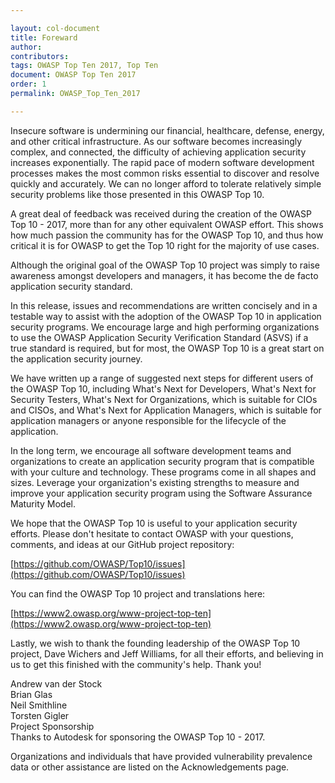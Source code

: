 ```yaml
---

layout: col-document
title: Foreward
author:
contributors:
tags: OWASP Top Ten 2017, Top Ten
document: OWASP Top Ten 2017
order: 1
permalink: OWASP_Top_Ten_2017

---
```


Insecure software is undermining our financial, healthcare, defense, energy, and other critical infrastructure. As our software becomes increasingly complex, and connected, the difficulty of achieving application security increases exponentially. The rapid pace of modern software development processes makes the most common risks essential to discover and resolve quickly and accurately. We can no longer afford to tolerate relatively simple security problems like those presented in this OWASP Top 10.

A great deal of feedback was received during the creation of the OWASP Top 10 - 2017, more than for any other equivalent OWASP effort. This shows how much passion the community has for the OWASP Top 10, and thus how critical it is for OWASP to get the Top 10 right for the majority of use cases.

Although the original goal of the OWASP Top 10 project was simply to raise awareness amongst developers and managers, it has become the de facto application security standard. 

In this release, issues and recommendations are written concisely and in a testable way to assist with the adoption of the OWASP Top 10 in application security programs. We encourage large and high performing organizations to use the OWASP Application Security Verification Standard (ASVS) if a true standard is required, but for most, the OWASP Top 10 is a great start on the application security journey.

We have written up a range of suggested next steps for different users of the OWASP Top 10, including What's Next for Developers, What's Next for Security Testers, What's Next for Organizations, which is suitable for CIOs and CISOs, and What's Next for Application Managers, which is suitable for application managers or anyone responsible for the lifecycle of the application.

In the long term, we encourage all software development teams and organizations to create an application security program that is compatible with your culture and technology. These programs come in all shapes and sizes. Leverage your organization's existing strengths to measure and improve your application security program using the Software Assurance Maturity Model.

We hope that the OWASP Top 10 is useful to your application security efforts. Please don't hesitate to contact OWASP with your questions, comments, and ideas at our GitHub project repository:

[https://github.com/OWASP/Top10/issues](https://github.com/OWASP/Top10/issues)


You can find the OWASP Top 10 project and translations here:

[https://www2.owasp.org/www-project-top-ten](https://www2.owasp.org/www-project-top-ten)

Lastly, we wish to thank the founding leadership of the OWASP Top 10 project, Dave Wichers and Jeff Williams, for all their efforts, and believing in us to get this finished with the community's help. Thank you!

Andrew van der Stock<br>
Brian Glas<br>
Neil Smithline<br>
Torsten Gigler<br>
Project Sponsorship<br>
Thanks to Autodesk for sponsoring the OWASP Top 10 - 2017.

Organizations and individuals that have provided vulnerability prevalence data or other assistance are listed on the Acknowledgements page.